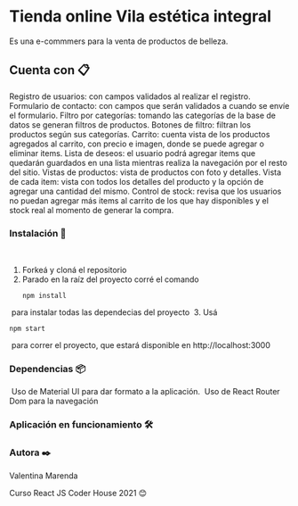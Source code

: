 # Tienda online Vila estética integral

Es una e-commmers para la venta de productos de belleza. 

## Cuenta con 📋

Registro de usuarios: con campos validados al realizar el registro.
Formulario de contacto: con campos que serán validados a cuando se envíe el formulario.
Filtro por categorías: tomando las categorías de la base de datos se generan filtros de productos.
Botones de filtro: filtran los productos según sus categorías. 
Carrito: cuenta vista de los productos agregados al carrito, con precio e imagen, donde se puede agregar o eliminar items.
Lista de deseos: el usuario podrá agregar items que quedarán guardados en una lista mientras realiza la navegación por el resto del sitio.
Vistas de productos: vista de productos con foto y detalles.
Vista de cada item: vista con todos los detalles del producto y la opción de agregar una cantidad del mismo.
Control de stock: revisa que los usuarios no puedan agregar más items al carrito de los que hay disponibles y el stock real al momento de generar la compra. 

### Instalación 🔧
​
1. Forkeá y cloná el repositorio
​
2. Parado en la raíz del proyecto corré el comando 
​
   ```
   npm install
   ```
​
    para instalar todas las dependecias del proyecto
​
3. Usá 
​
   ```
   npm start
   ```
​
    para correr el proyecto, que estará disponible en http://localhost:3000


### Dependencias 📦
​
Uso de Material UI para dar formato a la aplicación.
​
Uso de React Router Dom para la navegación​
​
### Aplicación en funcionamiento 🛠️



### Autora ✒️

Valentina Marenda

Curso React JS Coder House 2021
😊